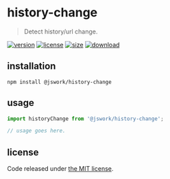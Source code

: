 # history-change
> Detect history/url change.

[![version][version-image]][version-url]
[![license][license-image]][license-url]
[![size][size-image]][size-url]
[![download][download-image]][download-url]

## installation
```shell
npm install @jswork/history-change
```

## usage
```js
import historyChange from '@jswork/history-change';

// usage goes here.
```

## license
Code released under [the MIT license](https://github.com/afeiship/history-change/blob/master/LICENSE.txt).

[version-image]: https://img.shields.io/npm/v/@jswork/history-change
[version-url]: https://npmjs.org/package/@jswork/history-change

[license-image]: https://img.shields.io/npm/l/@jswork/history-change
[license-url]: https://github.com/afeiship/history-change/blob/master/LICENSE.txt

[size-image]: https://img.shields.io/bundlephobia/minzip/@jswork/history-change
[size-url]: https://github.com/afeiship/history-change/blob/master/dist/history-change.min.js

[download-image]: https://img.shields.io/npm/dm/@jswork/history-change
[download-url]: https://www.npmjs.com/package/@jswork/history-change
